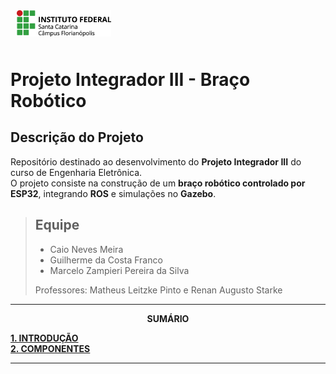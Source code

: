 <img src="Imagens/ifsc-logo.png"
     width="30%"
     style="padding: 10px">

# Projeto Integrador III - Braço Robótico

## Descrição do Projeto
Repositório destinado ao desenvolvimento do **Projeto Integrador III** do curso de Engenharia Eletrônica.  
O projeto consiste na construção de um **braço robótico controlado por ESP32**, integrando **ROS** e simulações no **Gazebo**.

>## Equipe
>- Caio Neves Meira
>- Guilherme da Costa Franco
>- Marcelo Zampieri Pereira da Silva  
>
>Professores: Matheus Leitzke Pinto e Renan Augusto Starke

---

<p align=center><strong>SUMÁRIO</strong></p>

[**1. INTRODUÇÃO**](./introdução.md)<br>
[**2. COMPONENTES**](./componentes.md)<br>

---
